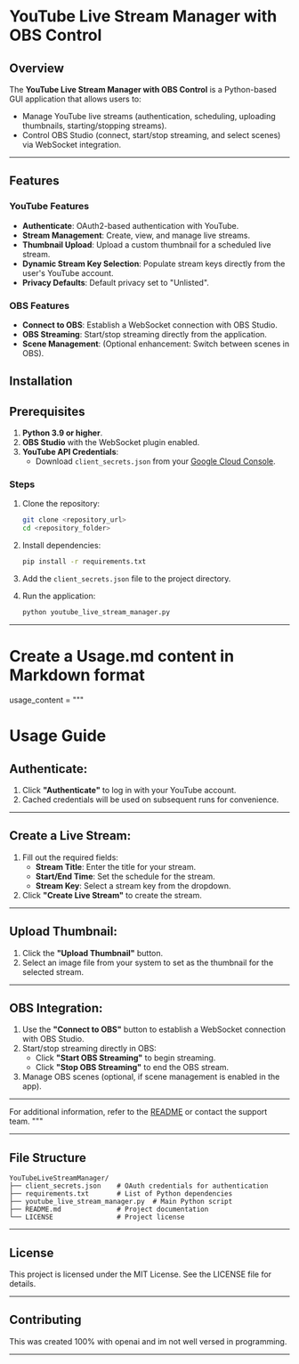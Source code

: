 # YouTube Live Stream Manager with OBS Control

## Overview
The **YouTube Live Stream Manager with OBS Control** is a Python-based GUI application that allows users to:
- Manage YouTube live streams (authentication, scheduling, uploading thumbnails, starting/stopping streams).
- Control OBS Studio (connect, start/stop streaming, and select scenes) via WebSocket integration.

---

## Features
### YouTube Features
- **Authenticate**: OAuth2-based authentication with YouTube.
- **Stream Management**: Create, view, and manage live streams.
- **Thumbnail Upload**: Upload a custom thumbnail for a scheduled live stream.
- **Dynamic Stream Key Selection**: Populate stream keys directly from the user's YouTube account.
- **Privacy Defaults**: Default privacy set to "Unlisted".

### OBS Features
- **Connect to OBS**: Establish a WebSocket connection with OBS Studio.
- **OBS Streaming**: Start/stop streaming directly from the application.
- **Scene Management**: (Optional enhancement: Switch between scenes in OBS).

## Installation

## Prerequisites
1. **Python 3.9 or higher**.
2. **OBS Studio** with the WebSocket plugin enabled.
3. **YouTube API Credentials**:
   - Download `client_secrets.json` from your [Google Cloud Console](https://console.cloud.google.com/).


### Steps
1. Clone the repository:
   ```bash
   git clone <repository_url>
   cd <repository_folder>
   ```

2. Install dependencies:
   ```bash
   pip install -r requirements.txt
   ```

3. Add the `client_secrets.json` file to the project directory.

4. Run the application:
   ```bash
   python youtube_live_stream_manager.py
   ```

---

# Create a Usage.md content in Markdown format
usage_content = """
# Usage Guide

## Authenticate:
1. Click **"Authenticate"** to log in with your YouTube account.
2. Cached credentials will be used on subsequent runs for convenience.

---

## Create a Live Stream:
1. Fill out the required fields:
   - **Stream Title**: Enter the title for your stream.
   - **Start/End Time**: Set the schedule for the stream.
   - **Stream Key**: Select a stream key from the dropdown.
2. Click **"Create Live Stream"** to create the stream.

---

## Upload Thumbnail:
1. Click the **"Upload Thumbnail"** button.
2. Select an image file from your system to set as the thumbnail for the selected stream.

---

## OBS Integration:
1. Use the **"Connect to OBS"** button to establish a WebSocket connection with OBS Studio.
2. Start/stop streaming directly in OBS:
   - Click **"Start OBS Streaming"** to begin streaming.
   - Click **"Stop OBS Streaming"** to end the OBS stream.
3. Manage OBS scenes (optional, if scene management is enabled in the app).

---

For additional information, refer to the [README](README.md) or contact the support team.
"""

---

## File Structure
```
YouTubeLiveStreamManager/
├── client_secrets.json    # OAuth credentials for authentication
├── requirements.txt       # List of Python dependencies
├── youtube_live_stream_manager.py  # Main Python script
├── README.md              # Project documentation
└── LICENSE                # Project license
```

---

## License
This project is licensed under the MIT License. See the LICENSE file for details.

---

## Contributing
This was created 100% with openai and im not well versed in programming. 

---
